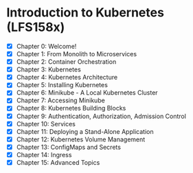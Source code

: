 # Introduction to Kubernetes (LFS158x)

- [x] Chapter 0: Welcome!
- [x] Chapter 1: From Monolith to Microservices
- [x] Chapter 2: Container Orchestration
- [x] Chapter 3: Kubernetes
- [x] Chapter 4: Kubernetes Architecture
- [x] Chapter 5: Installing Kubernetes
- [x] Chapter 6: Minikube - A Local Kubernetes Cluster
- [x] Chapter 7: Accessing Minikube
- [x] Chapter 8: Kubernetes Building Blocks
- [x] Chapter 9: Authentication, Authorization, Admission Control
- [x] Chapter 10: Services
- [x] Chapter 11: Deploying a Stand-Alone Application
- [x] Chapter 12: Kubernetes Volume Management
- [x] Chapter 13: ConfigMaps and Secrets
- [x] Chapter 14: Ingress
- [x] Chapter 15: Advanced Topics
